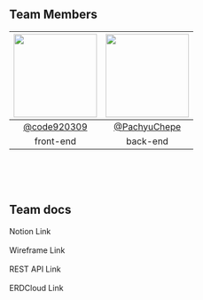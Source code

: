 ## Team Members
|<img src="https://avatars.githubusercontent.com/u/95957270?v=4" width="150" height="150"/>|<img src="https://avatars.githubusercontent.com/u/145348244?v=4" width="150" height="150"/>|
|:-:|:-:|
|[@code920309](https://github.com/code920309)|[@PachyuChepe](https://github.com/PachyuChepe)
front-end|back-end

</br></br></br>

## Team docs
Notion Link</br>
</br>
Wireframe Link</br>
</br>
REST API Link</br>
</br>
ERDCloud Link</br>
</br>
